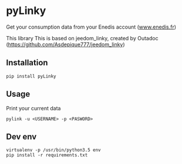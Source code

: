 pyLinky
=======
Get your consumption data from your Enedis account (www.enedis.fr) 

This library This is based on jeedom_linky, created by Outadoc (https://github.com/Asdepique777/jeedom_linky)

Installation
------------
    pip install pyLinky
    

Usage
-----
Print your current data

    pylink -u <USERNAME> -p <PASWORD>


Dev env
-------
    virtualenv -p /usr/bin/python3.5 env
    pip install -r requirements.txt